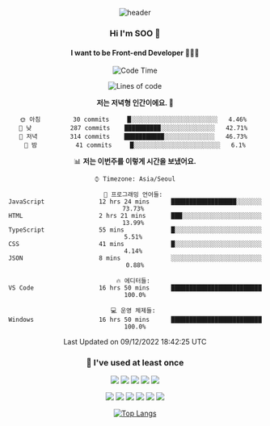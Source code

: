 <div align="center">
  
  ![header](https://capsule-render.vercel.app/api?type=waving&color=auto&height=300&section=header&text=SOO'S%20GITHUB&fontSize=90)
  
   ### Hi I'm SOO 👋
  
   #### I want to be Front-end Developer 👩🏻‍💻
  
   <!--START_SECTION:waka-->
![Code Time](http://img.shields.io/badge/Code%20Time-338%20hrs%2057%20mins-blue)

![Lines of code](https://img.shields.io/badge/%EC%A0%80%EB%8A%94%20%EC%97%AC%ED%83%9C%EA%B9%8C%EC%A7%80%20-1%20Million%20%EC%A4%84%EC%9D%98%20%EC%BD%94%EB%93%9C%EB%A5%BC%20%EC%9E%91%EC%84%B1%ED%96%88%EC%96%B4%EC%9A%94.-blue)

**저는 저녁형 인간이에요. 🦉** 

```text
🌞 아침         30 commits     █░░░░░░░░░░░░░░░░░░░░░░░░   4.46% 
🌆 낮　         287 commits    ██████████░░░░░░░░░░░░░░░   42.71% 
🌃 저녁         314 commits    ███████████░░░░░░░░░░░░░░   46.73% 
🌙 밤　         41 commits     █░░░░░░░░░░░░░░░░░░░░░░░░   6.1%

```


📊 **저는 이번주를 이렇게 시간을 보냈어요.** 

```text
⌚︎ Timezone: Asia/Seoul

💬 프로그래밍 언어들: 
JavaScript               12 hrs 24 mins      ██████████████████░░░░░░░   73.73% 
HTML                     2 hrs 21 mins       ███░░░░░░░░░░░░░░░░░░░░░░   13.99% 
TypeScript               55 mins             █░░░░░░░░░░░░░░░░░░░░░░░░   5.51% 
CSS                      41 mins             █░░░░░░░░░░░░░░░░░░░░░░░░   4.14% 
JSON                     8 mins              ░░░░░░░░░░░░░░░░░░░░░░░░░   0.88%

🔥 에디터들: 
VS Code                  16 hrs 50 mins      █████████████████████████   100.0%

💻 운영 체제들: 
Windows                  16 hrs 50 mins      █████████████████████████   100.0%

```


 Last Updated on 09/12/2022 18:42:25 UTC
<!--END_SECTION:waka-->
  
   ### 🌱 I've used at least once
  
  <img src="https://img.shields.io/badge/React-61DAFB?style=flat-square&logo=React&logoColor=white"/></a>
  <img src="https://img.shields.io/badge/Typescript-3178C6?style=flat-square&logo=TypeScript&logoColor=white"/></a>
  <img src="https://img.shields.io/badge/HTML-E34F26?style=flat-square&logo=html5&logoColor=white"/></a>
  <img src="https://img.shields.io/badge/CSS-1572B6?style=flat-square&logo=css3&logoColor=white"/></a>
  <img src="https://img.shields.io/badge/Node.js-339933?style=flat-square&logo=Node.js&logoColor=white"/></a>
  
  <img src="https://img.shields.io/badge/Express-000000?style=flat-square&logo=Express&logoColor=white"/></a>
  <img src="https://img.shields.io/badge/MongoDB-47A248?style=flat-square&logo=MongoDB&logoColor=white"/></a>
  <img src="https://img.shields.io/badge/Pug-A86454?style=flat-square&logo=Pug&logoColor=white"/></a>
  <img src="https://img.shields.io/badge/Python-3776AB?style=flat-square&logo=Python&logoColor=white"/></a>
  <img src="https://img.shields.io/badge/Java-007396?style=flat-square&logo=Java&logoColor=white"/></a>
  <img src="https://img.shields.io/badge/C-A8B9CC?style=flat-square&logo=C&logoColor=white"/></a>




   [![Top Langs](https://github-readme-stats.vercel.app/api/top-langs/?username=aubepluieh3&layout=compact)](https://github.com/aubepluieh3/github-readme-stats)

</div>
